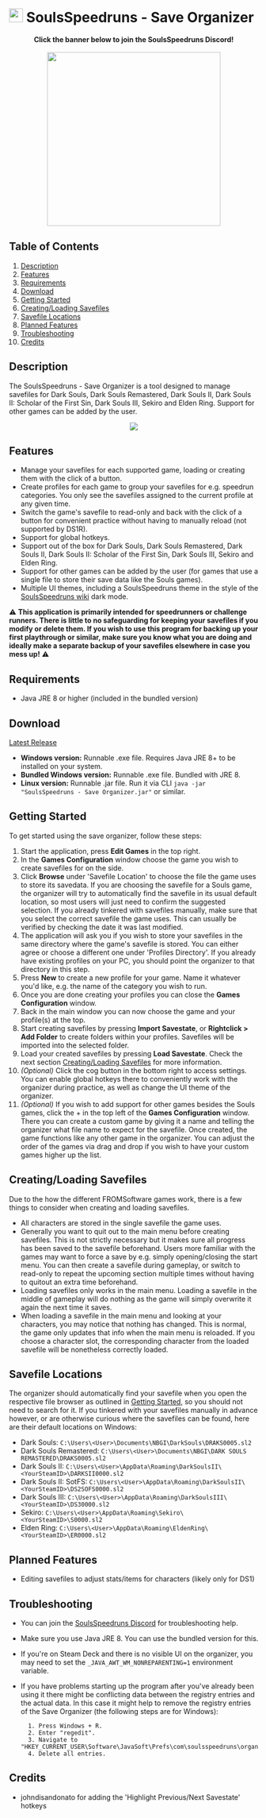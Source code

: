 # <img src="https://github.com/Kahmul/SoulsSpeedruns-Save-Organizer/blob/develop/src/com/soulsspeedruns/organizer/images/SoulsSpeedrunsLogo32.png" width="28px"/> SoulsSpeedruns - Save Organizer

<p align="center">
    <b>Click the banner below to join the SoulsSpeedruns Discord!</b><br><br>
    <a href="https://discord.soulsspeedruns.com"><img src="https://github.com/Kahmul/SoulsSpeedruns-Save-Organizer/blob/develop/docs/images/SoulsSpeedruns_Banner.png" width="350px"/></a>
</p>

## Table of Contents

1. [Description](#description)
2. [Features](#features)  
3. [Requirements](#requirements)
4. [Download](#download)
5. [Getting Started](#getting-started) 
6. [Creating/Loading Savefiles](#creatingloading-savefiles)
7. [Savefile Locations](#savefile-locations)
8. [Planned Features](#planned-features)
9. [Troubleshooting](#troubleshooting)  
10. [Credits](#credits)

## Description

The SoulsSpeedruns - Save Organizer is a tool designed to manage savefiles for Dark Souls, Dark Souls Remastered, Dark Souls II, Dark Souls II: Scholar of the First Sin, Dark Souls III, Sekiro and Elden Ring. Support for other games can be added by the user.

<p align="center">
    <img src="https://github.com/Kahmul/SoulsSpeedruns-Save-Organizer/blob/develop/docs/images/OrganizerOverview1_6.png"/>
</p>

## Features

- Manage your savefiles for each supported game, loading or creating them with the click of a button.
- Create profiles for each game to group your savefiles for e.g. speedrun categories. You only see the savefiles assigned to the current profile at any given time.
- Switch the game's savefile to read-only and back with the click of a button for convenient practice without having to manually reload (not supported by DS1R).
- Support for global hotkeys.
- Support out of the box for Dark Souls, Dark Souls Remastered, Dark Souls II, Dark Souls II: Scholar of the First Sin, Dark Souls III, Sekiro and Elden Ring.
- Support for other games can be added by the user (for games that use a single file to store their save data like the Souls games).
- Multiple UI themes, including a SoulsSpeedruns theme in the style of the [SoulsSpeedruns wiki](https://soulsspeedruns.com/) dark mode.

⚠️ **This application is primarily intended for speedrunners or challenge runners. There is little to no safeguarding for keeping your savefiles if you modify or delete them. If you wish to use this program for backing up your first playthrough or similar, make sure you know what you are doing and ideally make a separate backup of your savefiles elsewhere in case you mess up!** ⚠️

## Requirements

- Java JRE 8 or higher (included in the bundled version)

## Download

[Latest Release](https://github.com/Kahmul/SpeedSouls-Save-Organizer/releases)

- **Windows version:** Runnable .exe file. Requires Java JRE 8+ to be installed on your system.
- **Bundled Windows version:** Runnable .exe file. Bundled with JRE 8.
- **Linux version:** Runnable .jar file. Run it via CLI <code>java -jar "SoulsSpeedruns - Save Organizer.jar"</code> or similar.

## Getting Started

To get started using the save organizer, follow these steps:

1. Start the application, press **Edit Games** in the top right.
2. In the **Games Configuration** window choose the game you wish to create savefiles for on the side.
3. Click **Browse** under 'Savefile Location' to choose the file the game uses to store its savedata. If you are choosing the savefile for a Souls game, the organizer will try to automatically find the savefile in its usual default location, so most users will just need to confirm the suggested selection. If you already tinkered with savefiles manually, make sure that you select the correct savefile the game uses. This can usually be verified by checking the date it was last modified.
4. The application will ask you if you wish to store your savefiles in the same directory where the game's savefile is stored. You can either agree or choose a different one under 'Profiles Directory'. If you already have existing profiles on your PC, you should point the organizer to that directory in this step.
5. Press **New** to create a new profile for your game. Name it whatever you'd like, e.g. the name of the category you wish to run.
6. Once you are done creating your profiles you can close the **Games Configuration** window.
7. Back in the main window you can now choose the game and your profile(s) at the top.
8. Start creating savefiles by pressing **Import Savestate**, or **Rightclick > Add Folder** to create folders within your profiles. Savefiles will be imported into the selected folder.
9. Load your created savefiles by pressing **Load Savestate**. Check the next section [Creating/Loading Savefiles](#creatingloading-savefiles) for more information.
10. *(Optional)* Click the cog button in the bottom right to access settings. You can enable global hotkeys there to conveniently work with the organizer during practice, as well as change the UI theme of the organizer.
11. *(Optional)* If you wish to add support for other games besides the Souls games, click the + in the top left of the **Games Configuration** window. There you can create a custom game by giving it a name and telling the organizer what file name to expect for the savefile. Once created, the game functions like any other game in the organizer. You can adjust the order of the games via drag and drop if you wish to have your custom games higher up the list.

## Creating/Loading Savefiles

Due to the how the different FROMSoftware games work, there is a few things to consider when creating and loading savefiles.

- All characters are stored in the single savefile the game uses.
- Generally you want to quit out to the main menu before creating savefiles. This is not strictly necessary but it makes sure all progress has been saved to the savefile beforehand. Users more familiar with the games may want to force a save by e.g. simply opening/closing the start menu. You can then create a savefile during gameplay, or switch to read-only to repeat the upcoming section multiple times without having to quitout an extra time beforehand.
- Loading savefiles only works in the main menu. Loading a savefile in the middle of gameplay will do nothing as the game will simply overwrite it again the next time it saves.
- When loading a savefile in the main menu and looking at your characters, you may notice that nothing has changed. This is normal, the game only updates that info when the main menu is reloaded. If you choose a character slot, the corresponding character from the loaded savefile will be nonetheless correctly loaded.

## Savefile Locations

The organizer should automatically find your savefile when you open the respective file browser as outlined in [Getting Started](#getting-started), so you should not need to search for it.
If you tinkered with your savefiles manually in advance however, or are otherwise curious where the savefiles can be found, here are their default locations on Windows:

- Dark Souls: <code>C:\Users\\<User\>\Documents\NBGI\DarkSouls\DRAKS0005.sl2</code>
- Dark Souls Remastered: <code>C:\Users\\<User\>\Documents\NBGI\DARK SOULS REMASTERED\DRAKS0005.sl2</code>
- Dark Souls II: <code>C:\Users\\<User\>\AppData\Roaming\DarkSoulsII\\<YourSteamID\>\DARKSII0000.sl2</code>
- Dark Souls II: SotFS: <code>C:\Users\\<User\>\AppData\Roaming\DarkSoulsII\\<YourSteamID\>\DS2SOFS0000.sl2</code>
- Dark Souls III: <code>C:\Users\\<User\>\AppData\Roaming\DarkSoulsIII\\<YourSteamID\>\DS30000.sl2</code>
- Sekiro: <code>C:\Users\\<User\>\AppData\Roaming\Sekiro\\<YourSteamID\>\S0000.sl2</code>
- Elden Ring: <code>C:\Users\\<User\>\AppData\Roaming\EldenRing\\<YourSteamID\>\ER0000.sl2</code>

## Planned Features

- Editing savefiles to adjust stats/items for characters (likely only for DS1)

## Troubleshooting

- You can join the [SoulsSpeedruns Discord](https://discord.soulsspeedruns.com) for troubleshooting help.
- Make sure you use Java JRE 8. You can use the bundled version for this.
- If you're on Steam Deck and there is no visible UI on the organizer, you may need to set the <code>_JAVA_AWT_WM_NONREPARENTING=1</code> environment variable.
- If you have problems starting up the program after you've already been using it there might be conflicting data between the registry entries and the actual data. In this case it might help to remove the registry entries of the Save Organizer (the following steps are for Windows):

        1. Press Windows + R.
        2. Enter "regedit".
        3. Navigate to "HKEY_CURRENT_USER\Software\JavaSoft\Prefs\com\soulsspeedruns\organizer\prefs".
        4. Delete all entries.

## Credits

- johndisandonato for adding the 'Highlight Previous/Next Savestate' hotkeys
